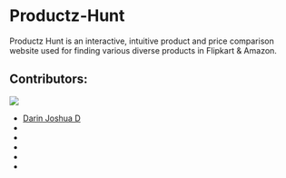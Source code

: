 # Productz-Hunt

Productz Hunt is an interactive, intuitive product and price comparison website used for finding various diverse products in Flipkart & Amazon.

## Contributors:

<img src="https://img.shields.io/badge/Contributors-6-lightgreen">

<ul><li><a href="https://github.com/DarinJoshua-dev">Darin Joshua D</a>
<li>
<li>
<li>
<li>
<li></ul>

